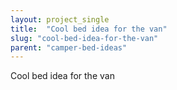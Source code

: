 ```yaml
---
layout: project_single
title:  "Cool bed idea for the van"
slug: "cool-bed-idea-for-the-van"
parent: "camper-bed-ideas"
---
```

Cool bed idea for the van